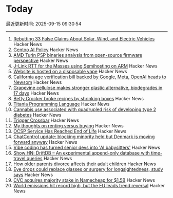 # Today

最近更新时间: 2025-09-15 09:30:54

--- 
1. [Rebutting 33 False Claims About Solar, Wind, and Electric Vehicles](https://scholarship.law.columbia.edu/cgi/viewcontent.cgi?article=1218&context=sabin_climate_change) Hacker News
2. [Gentoo AI Policy](https://wiki.gentoo.org/wiki/Project:Council/AI_policy) Hacker News
3. [AMD Turin PSP binaries analysis from open-source firmware perspective](https://blog.3mdeb.com/2025/2025-09-11-gigabyte-mz33-ar1-blob-analysis/) Hacker News
4. [J-Link RTT for the Masses using Semihosting on ARM](https://bogdanthegeek.github.io/blog/insights/jlink-rtt-for-the-masses/) Hacker News
5. [Website is hosted on a disposable vape](http://ewaste.fka.wtf/) Hacker News
6. [California age verification bill backed by Google, Meta, OpenAI heads to Newsom](https://www.politico.com/news/2025/09/13/california-advances-effort-to-check-kids-ages-online-amid-safety-concerns-00563005) Hacker News
7. [Grapevine cellulose makes stronger plastic alternative, biodegrades in 17 days](https://www.sdstate.edu/news/2025/08/can-grapevines-help-slow-plastic-waste-problem) Hacker News
8. [Betty Crocker broke recipes by shrinking boxes](https://www.cubbyathome.com/boxed-cake-mix-sizes-have-shrunk-80045058) Hacker News
9. [Titania Programming Language](https://github.com/gingerBill/titania) Hacker News
10. [Cannabis use associated with quadrupled risk of developing type 2 diabetes](https://medicalxpress.com/news/2025-09-cannabis-quadrupled-diabetes-million-adults.html) Hacker News
11. [Trigger Crossbar](https://serd.es/2025/09/14/Trigger-crossbar.html) Hacker News
12. [My thoughts on renting versus buying](https://milesbarr.me/posts/my-thoughts-on-renting-versus-buying/) Hacker News
13. [OCSP Service Has Reached End of Life](https://letsencrypt.org/2025/08/06/ocsp-service-has-reached-end-of-life) Hacker News
14. [ChatControl update: blocking minority held but Denmark is moving forward anyway](https://disobey.net/@yawnbox/115203365485529363) Hacker News
15. [Vibe coding has turned senior devs into 'AI babysitters'](https://techcrunch.com/2025/09/14/vibe-coding-has-turned-senior-devs-into-ai-babysitters-but-they-say-its-worth-it/) Hacker News
16. [Show HN: DriftDB – An experimental append-only database with time-travel queries](https://github.com/DavidLiedle/DriftDB) Hacker News
17. [How older parents divorce affects their adult children](https://www.bbc.com/future/article/20250912-how-grey-divorce-affects-adult-children) Hacker News
18. [Eye drops could replace glasses or surgery for longsightedness, study says](https://www.theguardian.com/society/2025/sep/14/eye-drops-could-replace-glasses-surgery-longsighted-study) Hacker News
19. [CVC acquires majority stake in Namecheap for $1.5B](https://webhosting.today/2025/09/12/cvc-acquires-majority-stake-in-namecheap-for-1-5-billion/) Hacker News
20. [World emissions hit record high, but the EU leads trend reversal](https://joint-research-centre.ec.europa.eu/jrc-news-and-updates/world-emissions-hit-record-high-eu-leads-trend-reversal-2025-09-09_en) Hacker News
